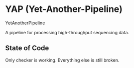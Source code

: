# YAP (Yet-Another-Pipeline)

YetAnotherPipeline

A pipeline for processing high-throughput sequencing data.

## State of Code

Only checker is working. Everything else is still broken.

